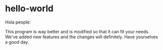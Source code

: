 # hello-world

Hola people:

This program is way better and is modified so that it can fit your needs. We've added new features and the changes will definitely. Have yourselves a good day. 
